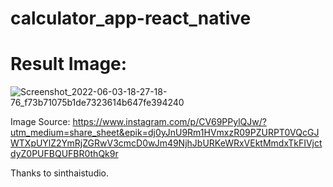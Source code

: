 # calculator_app-react_native

# Result Image:
![Screenshot_2022-06-03-18-27-18-76_f73b71075b1de7323614b647fe394240](https://user-images.githubusercontent.com/83079592/171858530-dc78d248-c69e-4d39-b364-829f26c84baf.jpg)

Image Source: https://www.instagram.com/p/CV69PPylQJw/?utm_medium=share_sheet&epik=dj0yJnU9Rm1HVmxzR09PZURPT0VQcGJWTXpUYlZ2YmRjZGRwV3cmcD0wJm49NjhJbURKeWRxVEktMmdxTkFIVjctdyZ0PUFBQUFBR0thQk9r

Thanks to sinthaistudio.
